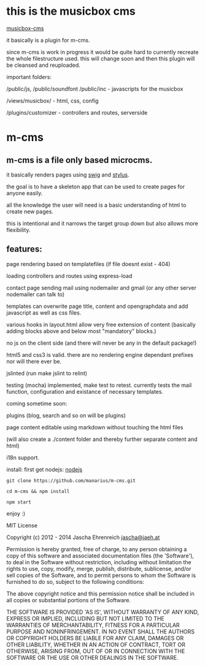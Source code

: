 this is the musicbox cms
=====

[musicbox-cms](http://musicbox.ja-e.at/customizer)

it basically is a plugin for m-cms.

since m-cms is work in progress it would be quite hard to currently recreate the whole filestructure used.
this will change soon and then this plugin will be cleansed and reuploaded.

important folders:

/public/js, /public/soundfont /public/inc - javascripts for the musicbox

/views/musicbox/ - html, css, config

/plugins/customizer - controllers and routes, serverside



m-cms
=====

m-cms is a file only based microcms. 
--
it basically renders pages using [swig](http://paularmstrong.github.com/swig/) and [stylus](http://learnboost.github.com/stylus/).

the goal is to have a skeleton app that can be used to create pages for anyone easily.

all the knowledge the user will need is a basic understanding of html to create new pages.

this is intentional and it narrows the target group down but also allows more flexibility.


features:
--
page rendering based on templatefiles (if file doesnt exist - 404)

loading controllers and routes using express-load

contact page sending mail using nodemailer and gmail (or any other server nodemailer can talk to)

templates can overwrite page title, content and opengraphdata and add javascript as well as css files.

various hooks in layout.html allow very free extension of content (basically adding blocks above and below most "mandatory" blocks.)

no js on the client side (and there will never be any in the default package!)

html5 and css3 is valid. there are no rendering engine dependant prefixes nor will there ever be.

jslinted (run make jslint to relint)

testing (mocha) implemented, make test to retest. currently tests the mail function, configuration and existance of necessary templates.



coming sometime soon:

plugins (blog, search and so on will be plugins)

page content editable using markdown without touching the html files 

(will also create a ./content folder and thereby further separate content and html)

i18n support.


install:
    first get nodejs: [nodejs](http://nodejs.org)
    
    git clone https://github.com/manarius/m-cms.git
    
    cd m-cms && npm install
    
    npm start
    
enjoy :)


MIT License

Copyright (c) 2012 - 2014 Jascha Ehrenreich <jascha@jaeh.at>

Permission is hereby granted, free of charge, to any person obtaining a copy of this software and associated documentation files (the 'Software'), to deal in the Software without restriction, including without limitation the rights to use, copy, modify, merge, publish, distribute, sublicense, and/or sell copies of the Software, and to permit persons to whom the Software is furnished to do so, subject to the following conditions:

The above copyright notice and this permission notice shall be included in all copies or substantial portions of the Software.

THE SOFTWARE IS PROVIDED 'AS IS', WITHOUT WARRANTY OF ANY KIND, EXPRESS OR IMPLIED, INCLUDING BUT NOT LIMITED TO THE WARRANTIES OF MERCHANTABILITY, FITNESS FOR A PARTICULAR PURPOSE AND NONINFRINGEMENT. IN NO EVENT SHALL THE AUTHORS OR COPYRIGHT HOLDERS BE LIABLE FOR ANY CLAIM, DAMAGES OR OTHER LIABILITY, WHETHER IN AN ACTION OF CONTRACT, TORT OR OTHERWISE, ARISING FROM, OUT OF OR IN CONNECTION WITH THE SOFTWARE OR THE USE OR OTHER DEALINGS IN THE SOFTWARE.
